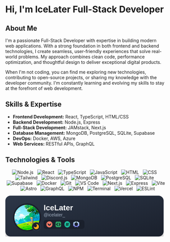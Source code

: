 # Hi, I'm IceLater Full-Stack Developer

## About Me

I'm a passionate Full-Stack Developer with expertise in building modern web applications. With a strong foundation in both frontend and backend technologies, I create seamless, user-friendly experiences that solve real-world problems. My approach combines clean code, performance optimization, and thoughtful design to deliver exceptional digital products.

When I'm not coding, you can find me exploring new technologies, contributing to open-source projects, or sharing my knowledge with the developer community. I'm constantly learning and evolving my skills to stay at the forefront of web development.

## Skills & Expertise

- **Frontend Development:** React, TypeScript, HTML/CSS  
- **Backend Development:** Node.js, Express  
- **Full-Stack Development:** JAMstack, Next.js  
- **Database Management:** MongoDB, PostgreSQL, SQLite, Supabase  
- **DevOps:** Docker, AWS, Azure  
- **Web Services:** RESTful APIs, GraphQL  

## Technologies & Tools

<div align="center">

<img src="https://cdn.jsdelivr.net/gh/devicons/devicon/icons/nodejs/nodejs-original.svg" alt="Node.js" width="40" title="Node.js" />&nbsp;&nbsp;
<img src="https://cdn.jsdelivr.net/gh/devicons/devicon/icons/react/react-original.svg" alt="React" width="40" title="React" />&nbsp;&nbsp;
<img src="https://cdn.jsdelivr.net/gh/devicons/devicon/icons/typescript/typescript-original.svg" alt="TypeScript" width="40" title="TypeScript" />&nbsp;&nbsp;
<img src="https://cdn.jsdelivr.net/gh/devicons/devicon/icons/javascript/javascript-original.svg" alt="JavaScript" width="40" title="JavaScript" />&nbsp;&nbsp;
<img src="https://cdn.jsdelivr.net/gh/devicons/devicon/icons/html5/html5-original.svg" alt="HTML" width="40" title="HTML" />&nbsp;&nbsp;
<img src="https://cdn.jsdelivr.net/gh/devicons/devicon/icons/css3/css3-original.svg" alt="CSS" width="40" title="CSS" />&nbsp;&nbsp;
<img src="https://cdn.jsdelivr.net/gh/devicons/devicon/icons/tailwindcss/tailwindcss-original.svg" alt="Tailwind" width="40" title="Tailwind" />&nbsp;&nbsp;
<img src="https://cdn.jsdelivr.net/gh/devicons/devicon/icons/discordjs/discordjs-original.svg" alt="Discord.js" width="40" title="Discord.js" />&nbsp;&nbsp;
<img src="https://cdn.jsdelivr.net/gh/devicons/devicon/icons/mongodb/mongodb-original.svg" alt="MongoDB" width="40" title="MongoDB" />&nbsp;&nbsp;
<img src="https://cdn.jsdelivr.net/gh/devicons/devicon/icons/postgresql/postgresql-original.svg" alt="PostgreSQL" width="40" title="PostgreSQL" />&nbsp;&nbsp;
<img src="https://cdn.jsdelivr.net/gh/devicons/devicon/icons/sqlite/sqlite-original.svg" alt="SQLite" width="40" title="SQLite" />&nbsp;&nbsp;
<img src="https://cdn.jsdelivr.net/gh/devicons/devicon/icons/supabase/supabase-original.svg" alt="Supabase" width="40" title="Supabase" />&nbsp;&nbsp;
<img src="https://cdn.jsdelivr.net/gh/devicons/devicon/icons/docker/docker-original.svg" alt="Docker" width="40" title="Docker" />&nbsp;&nbsp;
<img src="https://cdn.jsdelivr.net/gh/devicons/devicon/icons/git/git-original.svg" alt="Git" width="40" title="Git" />&nbsp;&nbsp;
<img src="https://cdn.jsdelivr.net/gh/devicons/devicon/icons/vscode/vscode-original.svg" alt="VS Code" width="40" title="VS Code" />&nbsp;&nbsp;
<img src="https://cdn.jsdelivr.net/gh/devicons/devicon/icons/nextjs/nextjs-original.svg" alt="Next.js" width="40" title="Next.js" />&nbsp;&nbsp;
<img src="https://cdn.jsdelivr.net/gh/devicons/devicon/icons/express/express-original.svg" alt="Express" width="40" title="Express" />&nbsp;&nbsp;
<img src="https://vitejs.dev/logo.svg" alt="Vite" width="40" title="Vite" />&nbsp;&nbsp;
<img src="https://cdn.jsdelivr.net/gh/devicons/devicon/icons/astro/astro-original.svg" alt="Astro" width="40" title="Astro" />&nbsp;&nbsp;
<img src="https://cdn.jsdelivr.net/gh/devicons/devicon/icons/graphql/graphql-plain.svg" alt="GraphQL" width="40" title="GraphQL" />&nbsp;&nbsp;
<img src="https://cdn.jsdelivr.net/gh/devicons/devicon/icons/npm/npm-original-wordmark.svg" alt="NPM" width="40" title="NPM" />&nbsp;&nbsp;
<img src="https://cdn.jsdelivr.net/gh/devicons/devicon/icons/bash/bash-original.svg" alt="Terminal" width="40" title="Terminal" />&nbsp;&nbsp;
<img src="https://cdn.jsdelivr.net/gh/devicons/devicon/icons/vercel/vercel-original.svg" alt="Vercel" width="40" title="Vercel" />&nbsp;&nbsp;
<img src="https://cdn.jsdelivr.net/gh/devicons/devicon/icons/eslint/eslint-original.svg" alt="ESLint" width="40" title="ESLint" />
  
</div>


![Discord Card](https://raw.githubusercontent.com/icelaterdc/icelaterdc/main/discord-card.png)

